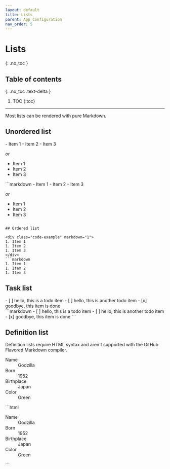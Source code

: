 ```yaml
---
layout: default
title: Lists
parent: App Configuration
nav_order: 5
---
```


# Lists
{: .no_toc }

## Table of contents
{: .no_toc .text-delta }

1. TOC
{:toc}

---

Most lists can be rendered with pure Markdown.

## Unordered list

<div class="code-example" markdown="1">
- Item 1
- Item 2
- Item 3

_or_

* Item 1
* Item 2
* Item 3
</div>
```markdown
- Item 1
- Item 2
- Item 3

_or_

* Item 1
* Item 2
* Item 3
```

## Ordered list

<div class="code-example" markdown="1">
1. Item 1
1. Item 2
1. Item 3
</div>
```markdown
1. Item 1
1. Item 2
1. Item 3
```

## Task list

<div class="code-example" markdown="1">
- [ ] hello, this is a todo item
- [ ] hello, this is another todo item
- [x] goodbye, this item is done
</div>
```markdown
- [ ] hello, this is a todo item
- [ ] hello, this is another todo item
- [x] goodbye, this item is done
```

## Definition list

Definition lists require HTML syntax and aren't supported with the GitHub Flavored Markdown compiler.

<div class="code-example" markdown="1">
<dl>
<dt>Name</dt>
<dd>Godzilla</dd>
<dt>Born</dt>
<dd>1952</dd>
<dt>Birthplace</dt>
<dd>Japan</dd>
<dt>Color</dt>
<dd>Green</dd>
</dl>
</div>
```html
<dl>
  <dt>Name</dt>
  <dd>Godzilla</dd>
  <dt>Born</dt>
  <dd>1952</dd>
  <dt>Birthplace</dt>
  <dd>Japan</dd>
  <dt>Color</dt>
  <dd>Green</dd>
</dl>
```
